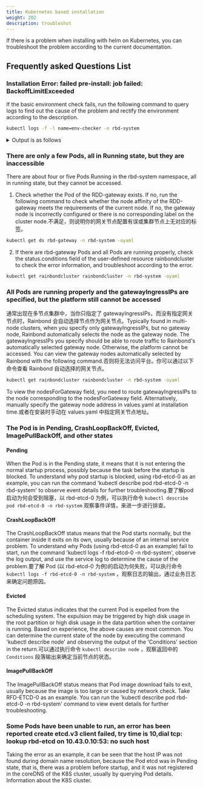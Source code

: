 ```yaml
---
title: Kubernetes based installation
weight: 202
description: troubleshot
---
```


If there is a problem when installing with helm on Kubernetes, you can troubleshoot the problem according to the current documentation.

## Frequently asked Questions List

### Installation Error: failed pre-install: job failed: BackoffLimitExceeded

If the basic environment check fails, run the following command to query logs to find out the cause of the problem and rectify the environment according to the description.

```bash
kubectl logs -f -l name=env-checker -n rbd-system
```

<details>
<summary>Output is as follows</summary>

```bash
INFO Nfs client ready on node node1
INFO 192.168.2.180:80 ready
INFO 192.168.2.180:443 ready
INFO 192.168.2.180:6060 ready
INFO 192.168.2.180:7070 ready
INFO 192.168.2.180:8443 ready
ERROR Nfs client must been installed on node node2!
ERROR Nfs 客户端在节点 node2 中没有被检测到, 请确定是否已在所有宿主机安装该软件包.
INFO For CentOS: yum install -y nfs-utils; For Ubuntu: apt install -y nfs-common
```

</details>

### There are only a few Pods, all in Running state, but they are inaccessible

There are about four or five Pods Running in the rbd-system namespace, all in running state, but they cannot be accessed.

1. Check whether the Pod of the RDD-gateway exists. If no, run the following command to check whether the node affinity of the RDD-gateway meets the requirements of the current node. If no, the gateway node is incorrectly configured or there is no corresponding label on the cluster node.不满足，则说明你的网关节点配置有误或集群节点上无对应的标签。

```bash
kubectl get ds rbd-gateway -n rbd-system -oyaml
```

2. If there are rbd-gateway Pods and all Pods are running properly, check the status.conditions field of the user-defined resource rainbondcluster to check the error information, and troubleshoot according to the error.

```bash
kubectl get rainbondcluster rainbondcluster -n rbd-system -oyaml
```

### All Pods are running properly and the gatewayIngressIPs are specified, but the platform still cannot be accessed

通常出现在多节点集群中，当你只指定了 gatewayIngressIPs，而没有指定网关节点时，Rainbond 会自动选择节点作为网关节点。Typically found in multi-node clusters, when you specify only gatewayIngressIPs, but no gateway node, Rainbond automatically selects the node as the gateway node. The gatewayIngressIPs you specify should be able to route traffic to Rainbond's automatically selected gateway node. Otherwise, the platform cannot be accessed. You can view the gateway nodes automatically selected by Rainbond with the following command.否则将无法访问平台。你可以通过以下命令查看 Rainbond 自动选择的网关节点。

```bash
kubectl get rainbondcluster rainbondcluster -n rbd-system -oyaml
```

To view the nodesForGateway field, you need to route gatewayIngressIPs to the node corresponding to the nodesForGateway field. Alternatively, manually specify the gateway node address in values.yaml at installation time.或者在安装时手动在 values.yaml 中指定网关节点地址。

### The Pod is in Pending, CrashLoopBackOff, Evicted, ImagePullBackOff, and other states

#### Pending

When the Pod is in the Pending state, it means that it is not entering the normal startup process, possibly because the task before the startup is blocked. To understand why pod startup is blocked, using rbd-etcd-0 as an example, you can run the command 'kubectl describe pod rbd-etcd-0 -n rbd-system' to observe event details for further troubleshooting.要了解pod启动为何会受到阻塞，以 rbd-etcd-0 为例，可以执行命令 `kubectl describe pod rbd-etcd-0 -n rbd-system` 观察事件详情，来进一步进行排查。

#### CrashLoopBackOff

The CrashLoopBackOff status means that the Pod starts normally, but the container inside it exits on its own, usually because of an internal service problem. To understand why Pods (using rbd-etcd-0 as an example) fail to start, run the command 'kubectl logs -f rbd-etcd-0 -n rbd-system', observe the log output, and use the service log to determine the cause of the problem.要了解 Pod (以 rbd-etcd-0 为例)的启动为何失败，可以执行命令 `kubectl logs -f rbd-etcd-0 -n rbd-system` ，观察日志的输出，通过业务日志来确定问题原因。

#### Evicted

The Evicted status indicates that the current Pod is expelled from the scheduling system. The expulsion may be triggered by high disk usage in the root partition or high disk usage in the data partition when the container is running. Based on experience, the above causes are most common. You can determine the current state of the node by executing the command 'kubectl describe node' and observing the output of the 'Conditions' section in the return.可以通过执行命令 `kubectl describe node` ，观察返回中的 `Conditions` 段落输出来确定当前节点的状态。

#### ImagePullBackOff

The ImagePullBackOff status means that Pod image download fails to exit, usually because the image is too large or caused by network check. Take RFD-ETCD-0 as an example. You can run the 'kubectl describe pod rbd-etcd-0 -n rbd-system' command to view event details for further troubleshooting.

### Some Pods have been unable to run, an error has been reported create etcd.v3 client failed, try time is 10,dial tcp: lookup rbd-etcd on 10.43.0.10:53: no such host

Taking the error as an example, it can be seen that the host IP was not found during domain name resolution, because the Pod etcd was in Pending state, that is, there was a problem before startup, and it was not registered in the coreDNS of the K8S cluster, usually by querying Pod details. Information about the K8S cluster.

